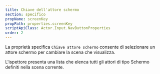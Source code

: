 ```yaml
---
title: Chiave dell'attore schermo
section: specifico
propName: screenKey
propPath: properties.screenKey
scriptApiClass: Actor.Input.NavButtonProperties
order: 2
---
```

La proprietà specifica `Chiave attore schermo` consente di selezionare un attore schermo per cambiare la scena che visualizza.

L'ispettore presenta una lista che elenca tutti gli attori di tipo Schermo definiti nella scena corrente.
